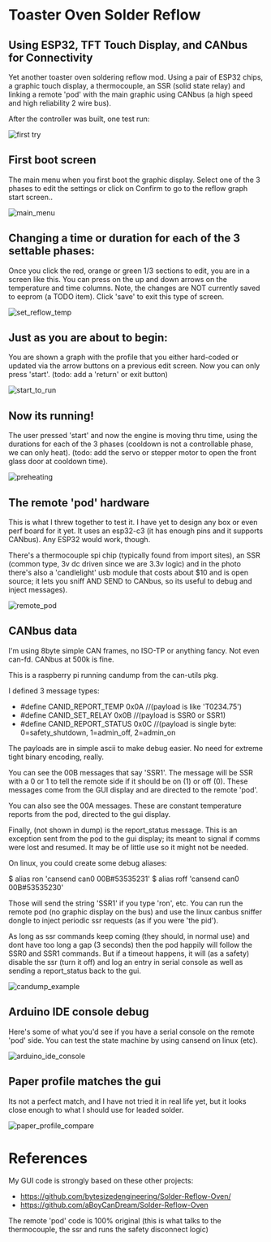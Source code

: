 # Toaster Oven Solder Reflow

## Using ESP32, TFT Touch Display, and CANbus for Connectivity

Yet another toaster oven soldering reflow mod.  Using a pair of ESP32 chips, a graphic touch display, a thermocouple, an SSR (solid state relay) and linking a remote 'pod' with the main graphic using CANbus (a high speed and high reliability 2 wire bus).

After the controller was built, one test run:

![first try](photos/first-reflow-try.jpg)



## First boot screen

The main menu when you first boot the graphic display.  Select one of the 3 phases to edit the settings or click on Confirm to go to the reflow graph start screen..

![main_menu](photos/main_menu.jpg)


## Changing a time or duration for each of the 3 settable phases:

Once you click the red, orange or green 1/3 sections to edit, you are in a screen like this.  You can press on the up and down arrows on the temperature and time columns.  Note, the changes are NOT currently saved to eeprom (a TODO item).  Click 'save' to exit this type of screen.


![set_reflow_temp](photos/set_reflow_temp.jpg)


## Just as you are about to begin:

You are shown a graph with the profile that you either hard-coded or updated via the arrow buttons on a previous edit screen.  Now you can only press 'start'.  (todo: add a 'return' or exit button)

![start_to_run](photos/start_to_run_screen.jpg)


## Now its running!

The user pressed 'start' and now the engine is moving thru time, using the durations for each of the 3 phases (cooldown is not a controllable phase, we can only heat).  (todo: add the servo or stepper motor to open the front glass door at cooldown time).

![preheating](photos/preheating.jpg)


## The remote 'pod' hardware

This is what I threw together to test it.  I have yet to design any box or even perf board for it yet.  It uses an esp32-c3 (it has enough pins and it supports CANbus).  Any ESP32 would work, though.

There's a thermocouple spi chip (typically found from import sites), an SSR (common type, 3v dc driven since we are 3.3v logic) and in the photo there's also a 'candlelight' usb module that costs about $10 and is open source; it lets you sniff AND SEND to CANbus, so its useful to debug and inject messages).


![remote_pod](photos/pod-remote-tcouple-ssr.jpg)



## CANbus data

I'm using 8byte simple CAN frames, no ISO-TP or anything fancy.  Not even can-fd.  CANbus at 500k is fine.

This is a raspberry pi running candump from the can-utils pkg.

I defined 3 message types:

* #define CANID_REPORT_TEMP       0x0A  //(payload is like 'T0234.75')
* #define CANID_SET_RELAY         0x0B  //(payload is SSR0 or SSR1)
* #define CANID_REPORT_STATUS     0x0C  //(payload is single byte: 0=safety_shutdown, 1=admin_off, 2=admin_on

The payloads are in simple ascii to make debug easier.  No need for extreme tight binary encoding, really.

You can see the 00B messages that say 'SSR1'.  The message will be SSR with a 0 or 1 to tell the remote side if it should be on (1) or off (0).  These messages come from the GUI display and are directed to the remote 'pod'.

You can also see the 00A messages.  These are constant temperature reports from the pod, directed to the gui display.

Finally, (not shown in dump) is the report_status message.  This is an exception sent from the pod to the gui display; its meant to signal if comms were lost and resumed.  It may be of little use so it might not be needed.


On linux, you could create some debug aliases:

  $ alias ron  'cansend can0 00B#53535231'
  $ alias roff 'cansend can0 00B#53535230'
  
Those will send the string 'SSR1' if you type 'ron', etc.  You can run the remote pod (no graphic display on the bus) and use the linux canbus sniffer dongle to inject periodic ssr requests (as if you were 'the pid').

As long as ssr commands keep coming (they should, in normal use) and dont have too long a gap (3 seconds) then the pod happily will follow the SSR0 and SSR1 commands.  But if a timeout happens, it will (as a safety) disable the ssr (turn it off) and log an entry in serial console as well as sending a report_status back to the gui.


![candump_example](photos/candump-example.png)


## Arduino IDE console debug

Here's some of what you'd see if you have a serial console on the remote 'pod' side.  You can test the state machine by using cansend on linux (etc).


![arduino_ide_console](photos/arduino-ide-console.png)


## Paper profile matches the gui

Its not a perfect match, and I have not tried it in real life yet, but it looks close enough to what I should use for leaded solder.

![paper_profile_compare](photos/profile_compare.jpg)




# References

My GUI code is strongly based on these other projects:

* https://github.com/bytesizedengineering/Solder-Reflow-Oven/
* https://github.com/aBoyCanDream/Solder-Reflow-Oven

The remote 'pod' code is 100% original (this is what talks to the thermocouple, the ssr and runs the safety disconnect logic)

